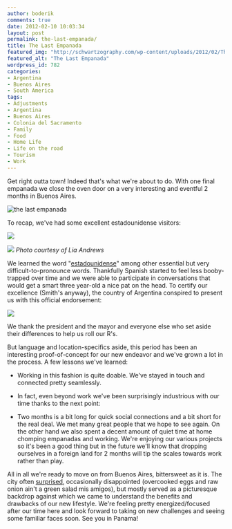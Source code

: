 ```yaml
---
author: boderik
comments: true
date: 2012-02-10 10:03:34
layout: post
permalink: the-last-empanada/
title: The Last Empanada
featured_img: "http://schwartzography.com/wp-content/uploads/2012/02/TheLastEmpanada.jpg"
featured_alt: "The Last Empanada"
wordpress_id: 782
categories:
- Argentina
- Buenos Aires
- South America
tags:
- Adjustments
- Argentina
- Buenos Aires
- Colonia del Sacramento
- Family
- Food
- Home Life
- Life on the road
- Tourism
- Work
---
```


Get right outta town! Indeed that's what we're about to do. With one final empanada we close the oven door on a very interesting and eventful 2 months in Buenos Aires.

![the last empanada](http://schwartzography.com/wp-content/uploads/2012/02/empanada3.jpg)

To recap, we've had some excellent estadounidense visitors:

![](http://schwartzography.com/wp-content/uploads/2012/01/IMG_5675.jpg)

![](http://schwartzography.com/wp-content/uploads/2012/02/lia-samantha.jpg)
_Photo courtesy of Lia Andrews_

We learned the word "[estadounidense](http://lmgtfy.com/?q=estadounidense)" among other essential but very difficult-to-pronounce words. Thankfully Spanish started to feel less booby-trapped over time and we were able to participate in conversations that would get a smart three year-old a nice pat on the head. To certify our excellence (Smith's anyway), the country of Argentina conspired to present us with this official endorsement:

![](http://schwartzography.com/wp-content/uploads/2012/02/IntoWords.jpg)

We thank the president and the mayor and everyone else who set aside their differences to help us roll our R's.

But language and location-specifics aside, this period has been an interesting proof-of-concept for our new endeavor and we've grown a lot in the process. A few lessons we've learned:



	
  * Working in this fashion is quite doable. We've stayed in touch and connected pretty seamlessly.

	
  * In fact, even beyond work we've been surprisingly industrious with our time thanks to the next point:

	
  * Two months is a bit long for quick social connections and a bit short for the real deal. We met many great people that we hope to see again. On the other hand we also spent a decent amount of quiet time at home chomping empanadas and working. We're enjoying our various projects so it's been a good thing but in the future we'll know that dropping ourselves in a foreign land for 2 months will tip the scales towards work rather than play.


All in all we're ready to move on from Buenos Aires, bittersweet as it is. The city often [surprised](http://graffitimundo.com/), occasionally disappointed (overcooked eggs and raw onion ain't a green salad mis amigos), but mostly served as a picturesque backdrop against which we came to understand the benefits and drawbacks of our new lifestyle. We're feeling pretty energized/focused after our time here and look forward to taking on new challenges and seeing some familiar faces soon. See you in Panama!
